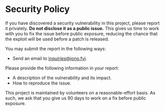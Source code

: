 # Security Policy

If you have discovered a security vulnerability in this project, please report it
privately. **Do not disclose it as a public issue.** This gives us time to work with you
to fix the issue before public exposure, reducing the chance that the exploit will be
used before a patch is released.

You may submit the report in the following ways:

- Send an email to inquiries@jono.fyi.

Please provide the following information in your report:

- A description of the vulnerability and its impact.
- How to reproduce the issue.

This project is maintained by volunteers on a reasonable-effort basis. As such,
we ask that you give us 90 days to work on a fix before public exposure.
